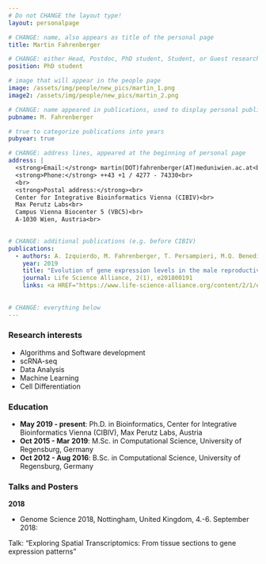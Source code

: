 ```yaml
---
# Do not CHANGE the layout type!
layout: personalpage

# CHANGE: name, also appears as title of the personal page
title: Martin Fahrenberger

# CHANGE: either Head, Postdoc, PhD student, Student, or Guest researcher
position: PhD student

# image that will appear in the people page
image: /assets/img/people/new_pics/martin_1.png
image2: /assets/img/people/new_pics/martin_2.png

# CHANGE: name appeared in publications, used to display personal publications
pubname: M. Fahrenberger

# true to categorize publications into years
pubyear: true

# CHANGE: address lines, appeared at the beginning of personal page
address: |
  <strong>Email:</strong> martin(DOT)fahrenberger(AT)meduniwien.ac.at<br>
  <strong>Phone:</strong> ++43 +1 / 4277 - 74330<br>
  <br>
  <strong>Postal address:</strong><br>
  Center for Integrative Bioinformatics Vienna (CIBIV)<br>
  Max Perutz Labs<br>
  Campus Vienna Biocenter 5 (VBC5)<br>
  A-1030 Wien, Austria<br>
  

# CHANGE: additional publications (e.g. before CIBIV)
publications:
  - authors: A. Izquierdo, M. Fahrenberger, T. Persampieri, M.Q. Benedict, T. Giles, F. Catteruccia, R.D. Emes, T. Dottorini
    year: 2019
    title: "Evolution of gene expression levels in the male reproductive organs of Anopheles mosquitoes."
    journal: Life Science Alliance, 2(1), e201800191
    links: <a HREF="https://www.life-science-alliance.org/content/2/1/e201800191">(DOI:10.26508/lsa.201800191)</a>
  
  
# CHANGE: everything below
---
```

### Research interests
<div class="hline"></div>

* Algorithms and Software development
* scRNA-seq
* Data Analysis
* Machine Learning
* Cell Differentiation

### Education
<div class="hline"></div>

* __May 2019 - present__: Ph.D. in Bioinformatics, Center for Integrative Bioinformatics Vienna (CIBIV), Max Perutz Labs, Austria<br>
* __Oct 2015 - Mar 2019__: M.Sc. in Computational Science, University of Regensburg, Germany
* __Oct 2012 - Aug 2016__: B.Sc. in Computational Science, University of Regensburg, Germany

### Talks and Posters
<div class="hline"></div>

__2018__
* Genome Science 2018, Nottingham, United Kingdom, 4.-6. September 2018:

Talk: “Exploring Spatial Transcriptomics: From tissue sections to gene expression patterns”
